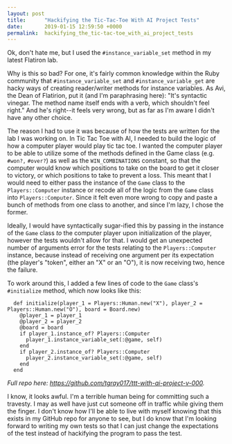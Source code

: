 ```yaml
---
layout: post
title:      "Hackifying the Tic-Tac-Toe With AI Project Tests"
date:       2019-01-15 12:59:50 +0000
permalink:  hackifying_the_tic-tac-toe_with_ai_project_tests
---
```



Ok, don't hate me, but I used the `#instance_variable_set` method in my latest Flatiron lab. 

Why is this so bad? For one, it's fairly common knowledge within the Ruby community that `#instance_variable_set` and `#instance_variable_get` are hacky ways of creating reader/writer methods for instance variables. As Avi, the Dean of Flatirion, put it (and I'm paraphrasing here): "It's syntactic vinegar. The method name itself ends with a verb, which shouldn't feel right." And he's right--it feels very wrong, but as far as I'm aware I didn't have any other choice. 

The reason I had to use it was because of how the tests are written for the lab I was working on. In Tic Tac Toe with AI, I needed to build the logic of how a computer player would play tic tac toe. I wanted the computer player to be able to utilize some of the methods defined in the Game class (e.g. `#won?,` `#over?`) as well as the `WIN_COMBINATIONS` constant, so that the computer would know which positions to take on the board to get it closer to victory, or which positions to take to prevent a loss. This meant that I would need to either pass the instance of the `Game` class to the `Players::Computer` instance or recode all of the logic from the `Game` class into `Players::Computer`. Since it felt even more wrong to copy and paste a bunch of methods from one class to another, and since I'm lazy, I chose the former.

Ideally, I would have syntactically sugar-ified this by passing in the instance of the `Game` class _to_ the computer player upon initialization of the player, however the tests wouldn't allow for that. I would get an unexpected number of arguments error for the tests relating to the `Players::Computer` instance, because instead of receiving one argument per its expectation (the player's "token", either an "X" or an "O"), it is now receiving two, hence the failure.

To work around this, I added a few lines of code to the `Game` class's `#initialize` method, which now looks like this:

```
  def initialize(player_1 = Players::Human.new("X"), player_2 = Players::Human.new("O"), board = Board.new)
    @player_1 = player_1
    @player_2 = player_2
    @board = board
    if player_1.instance_of? Players::Computer
      player_1.instance_variable_set(:@game, self)
    end
    if player_2.instance_of? Players::Computer
      player_2.instance_variable_set(:@game, self)
    end
  end
```
*Full repo here: https://github.com/tgray017/ttt-with-ai-project-v-000.*

I know, it looks awful. I'm a terrible human being for committing such a travesty. I may as well have just cut someone off in traffic while giving them the finger. I don't know how I'll be able to live with myself knowing that this exists in my GitHub repo for anyone to see, but I do know that I'm looking forward to writing my own tests so that I can just change the expectations of the test instead of hackifying the program to pass the test. 
